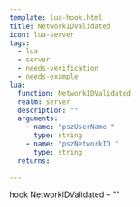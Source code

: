 ```yaml
---
template: lua-hook.html
title: NetworkIDValidated
icon: lua-server
tags:
  - lua
  - server
  - needs-verification
  - needs-example
lua:
  function: NetworkIDValidated
  realm: server
  description: ""
  arguments:
    - name: "pszUserName "
      type: string
    - name: "pszNetworkID "
      type: string
  returns:
    
---
```


<div class="lua__search__keywords">
hook NetworkIDValidated &#x2013; ""
</div>
